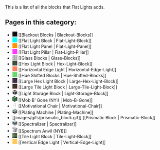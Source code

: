 This is a list of all the blocks that Flat Lights adds.

## Pages in this category:
- ![](https://github.com/Syi-I/FlatLights/blob/gear_beta/src/main/resources/assets/flatlights/textures/block/blackout/black_flatblock_blackout.png) [[Blackout Blocks | Blackout-Blocks]]
- ![](https://github.com/Syi-I/FlatLights/blob/gear_beta/src/main/resources/assets/flatlights/textures/block/flatblock/cyan_flatblock.png) [[Flat Light Block | Flat-Light-Block]]
- ![](https://github.com/Syi-I/FlatLights/blob/gear_beta/src/main/resources/assets/flatlights/textures/block/flatblock/orange_flatblock.png) [[Flat Light Panel | Flat-Light-Panel]]
- ![](https://github.com/Syi-I/FlatLights/blob/gear_beta/src/main/resources/assets/flatlights/textures/block/flatblock/magenta_flatblock.png) [[Flat Light Pillar | Flat-Light-Pillar]]
- <img src="https://github.com/Syi-I/FlatLights/blob/gear_beta/src/main/resources/assets/flatlights/textures/block/glass/glass_large_tiles.png" width="16" alt=""/> [[Glass Blocks | Glass-Blocks]]
- <img src="https://github.com/Syi-I/FlatLights/blob/gear_beta/src/main/resources/assets/flatlights/textures/block/hexblock/pastel_green_hexblock.png" width="16" alt=""/> [[Hex Light Block | Hex-Light-Block]]
- ![](https://github.com/Syi-I/FlatLights/blob/gear_beta/src/main/resources/assets/flatlights/textures/block/flatblock/salmon_flatblock.png) [[Horizontal Edge Light | Horizontal-Edge-Light]]
- ![](https://github.com/Syi-I/FlatLights/blob/gear_beta/src/main/resources/assets/flatlights/textures/block/flatblock/pastel_green_flatblock.png) [[Hue Shifted Blocks | Hue-Shifted-Blocks]]
- <img src="https://github.com/Syi-I/FlatLights/blob/gear_beta/src/main/resources/assets/flatlights/textures/block/large_hexblock/purple_large_hexblock.png" width="16" alt=""/> [[Large Hex Light Block | Large-Hex-Light-Block]]
- <img src="https://github.com/Syi-I/FlatLights/blob/gear_beta/src/main/resources/assets/flatlights/textures/block/large_tiles/red_large_tiles.png" width="16" alt=""/> [[Large Tile Light Block | Large-Tile-Light-Block]]
- <img src="images/gifs/light_storage_block.gif" width="16" alt=""/> [[Light Storage Block | Light-Storage-Block]]
- <img src="images/gifs/mob_b_gone.gif" width="16" alt=""/> [[Mob B' Gone (NYI) | Mob-B-Gone]]
- <img src="https://github.com/Syi-I/FlatLights/blob/gear_beta/src/main/resources/assets/flatlights/textures/item/motivational_chair.png" width="16" alt=""/> [[Motivational Chair | Motivational-Chair]]
- <img src="images/gifs/plating_machine.gif" width="16" alt=""/> [[Plating Machine | Plating-Machine]]
- [[images/gifs/prismatic_block.gif]] [[Prismatic Block | Prismatic-Block]]
- <img src="images/gifs/spectralizer.gif" width="16" alt=""/> [[Spectralizer | Spectralizer]]
- <img src="images/gifs/spectrum_anvil.gif" width="16" alt=""/> [[Spectrum Anvil (NYI)]]
- <img src="https://github.com/Syi-I/FlatLights/blob/gear_beta/src/main/resources/assets/flatlights/textures/block/tiles/spring_green_tiles.png" width="16" alt=""/> [[Tile Light Block | Tile-Light-Block]]
- ![](https://github.com/Syi-I/FlatLights/blob/gear_beta/src/main/resources/assets/flatlights/textures/block/flatblock/gold_flatblock.png) [[Vertical Edge Light | Vertical-Edge-Light]]
